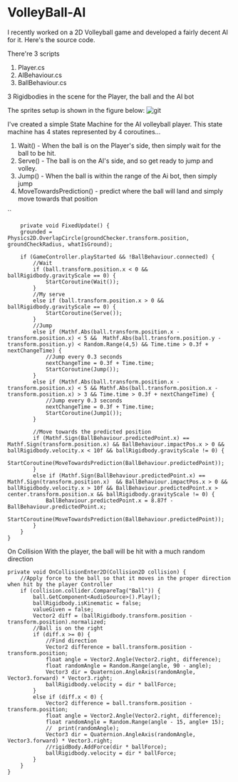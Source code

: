 # VolleyBall-AI
I recently worked on a 2D Volleyball game and developed a fairly decent AI for it. Here's the source code.

There're 3 scripts
1. Player.cs
2. AIBehaviour.cs
3. BallBehaviour.cs

3 Rigidbodies in the scene for the Player, the ball and the AI bot

The sprites setup is shown in the figure below:
![git](https://user-images.githubusercontent.com/22652777/30525123-2a5be2bc-9c1e-11e7-956d-000f1a453188.png)

I've created a simple State Machine for the AI volleyball player.
This state machine has 4 states represented by 4 coroutines...
1. Wait() - When the ball is on the Player's side, then simply wait for the ball to be hit.
2. Serve() - The ball is on the AI's side, and so get ready to jump and volley.
3. Jump() - When the ball is within the range of the Ai bot, then simply jump
4. MoveTowardsPrediction() - predict where the ball will land and simply move towards that position

``
        
        private void FixedUpdate() {
        grounded = Physics2D.OverlapCircle(groundChecker.transform.position, groundCheckRadius, whatIsGround);

        if (GameController.playStarted && !BallBehaviour.connected) {           
            //Wait
            if (ball.transform.position.x < 0 && ballRigidbody.gravityScale == 0) {
                StartCoroutine(Wait());
            }
            //My serve
            else if (ball.transform.position.x > 0 && ballRigidbody.gravityScale == 0) {
                StartCoroutine(Serve());
            }
            //Jump
            else if (Mathf.Abs(ball.transform.position.x - transform.position.x) < 5 &&  Mathf.Abs(ball.transform.position.y - transform.position.y) < Random.Range(4,5) && Time.time > 0.3f + nextChangeTime) {
                //Jump every 0.3 seconds
                nextChangeTime = 0.3f + Time.time;
                StartCoroutine(Jump());
            }
            else if (Mathf.Abs(ball.transform.position.x - transform.position.x) < 5 && Mathf.Abs(ball.transform.position.x - transform.position.x) > 3 && Time.time > 0.3f + nextChangeTime) {
                //Jump every 0.3 seconds
                nextChangeTime = 0.3f + Time.time;
                StartCoroutine(Jump1());
            }

            //Move towards the predicted position
            if (Mathf.Sign(BallBehaviour.predictedPoint.x) == Mathf.Sign(transform.position.x) && BallBehaviour.impactPos.x > 0 && ballRigidbody.velocity.x < 10f && ballRigidbody.gravityScale != 0) {
                StartCoroutine(MoveTowardsPrediction(BallBehaviour.predictedPoint));
            }
            else if (Mathf.Sign(BallBehaviour.predictedPoint.x) == Mathf.Sign(transform.position.x)  && BallBehaviour.impactPos.x > 0 && ballRigidbody.velocity.x > 10f && BallBehaviour.predictedPoint.x > center.transform.position.x && ballRigidbody.gravityScale != 0) {
                BallBehaviour.predictedPoint.x = 8.87f - BallBehaviour.predictedPoint.x;
                StartCoroutine(MoveTowardsPrediction(BallBehaviour.predictedPoint));
            }
        }
    }


On Collision With the player, the ball will be hit with a much random direction


    private void OnCollisionEnter2D(Collision2D collision) {
        //Apply force to the ball so that it moves in the proper direction when hit by the player Controller
        if (collision.collider.CompareTag("Ball")) {
            ball.GetComponent<AudioSource>().Play();
            ballRigidbody.isKinematic = false;
            valueGiven = false;
            Vector2 diff = (ballRigidbody.transform.position - transform.position).normalized;
            //Ball is on the right
            if (diff.x >= 0) {
                //Find direction
                Vector2 difference = ball.transform.position - transform.position;
                float angle = Vector2.Angle(Vector2.right, difference);
                float randomAngle = Random.Range(angle, 90 - angle);
                Vector3 dir = Quaternion.AngleAxis(randomAngle, Vector3.forward) * Vector3.right;
                ballRigidbody.velocity = dir * ballForce;
            }
            else if (diff.x < 0) {
                Vector2 difference = ball.transform.position - transform.position;
                float angle = Vector2.Angle(Vector2.right, difference);
                float randomAngle = Random.Range(angle - 15, angle+ 15);
                //  print(randomAngle);
                Vector3 dir = Quaternion.AngleAxis(randomAngle, Vector3.forward) * Vector3.right;
                //rigidBody.AddForce(dir * ballForce);
                ballRigidbody.velocity = dir * ballForce;
            }
        }
    }

